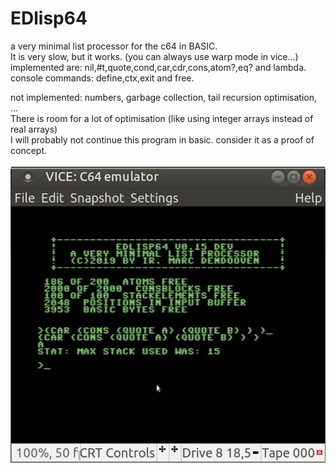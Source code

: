 # EDlisp64
a very minimal list processor for the c64 in BASIC.   
It is very slow, but it works. (you can always use warp mode in vice...)   
implemented are: nil,#t,quote,cond,car,cdr,cons,atom?,eq? and lambda.  
console commands: define,ctx,exit and free.  
  
not implemented: numbers, garbage collection, tail recursion optimisation, ...  
There is room for a lot of optimisation (like using integer arrays instead of real arrays)  
I will probably not continue this program in basic. consider it as a proof of concept.    


![screenshot](./edlisp015.png)
